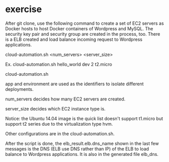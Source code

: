 # exercise

After git clone, use the following command to create a set of EC2 servers as Docker hosts to host Docker containers of Wordpress and MySQL. The security key pair and security group are created in the process, too. There is a ELB created and load balance incoming request to Wordpress applications.

cloud-automation.sh <app> <environment> <num_servers> <server_size>

Ex. cloud-automation.sh hello_world dev 2 t2.micro

cloud-automation.sh 

app and environment are used as the identifiers to isolate different deployments.

num_servers decides how many EC2 servers are created.

server_size decides which EC2 instance type is. 

Notice: the Ubuntu 14.04 image is the quick list doesn't support t1.micro but support t2 series due to the virtualization type hvm. 

Other configurations are in the cloud-automation.sh.

After the script is done, the elb_result.elb.dns_name shown in the last few messages is the DNS (ELB use DNS rather than IP) of the ELB to load balance to Wordpress applications. It is also in the generated file elb_dns.
